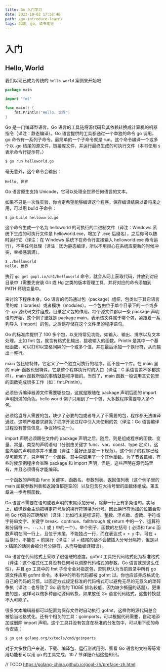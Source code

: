 ```yaml
---
title: Go 入门学习
date: 2023-10-02 17:58:46
path: /go-introduce-learn/
tags: 后端, go, 读书笔记
---
```


# 入门

## Hello, World

我们以现已成为传统的 `hello world` 案例来开始吧

```go
package main

import "fmt"

func main() {
    fmt.Println("Hello, 世界")
}
```

Go 是一门编译型语言，Go 语言的工具链将源代码及其依赖转换成计算机的机器指令（译注：静态编译）。Go 语言提供的工具都通过一个单独的命令 go 调用，go 命令有一系列子命令。最简单的一个子命令就是 run。这个命令编译一个或多个以 .go 结尾的源文件，链接库文件，并运行最终生成的可执行文件（本书使用 `$` 表示命令行提示符。）

```bash
$ go run helloworld.go
```

毫无意外，这个命令会输出：

```
Hello, 世界
```

Go 语言原生支持 Unicode，它可以处理全世界任何语言的文本。

如果不只是一次性实验，你肯定希望能够编译这个程序，保存编译结果以备将来之用，可以用 build 子命令：

```bash
$ go build helloworld.go
```

这个命令生成一个名为 helloworld 的可执行的二进制文件（译注：Windows 系统下生成的可执行文件是 helloworld.exe，增加了 .exe 后缀名），之后你可以随时运行它（译注：在 Windows 系统下在命令行直接输入 helloworld.exe 命令运行），不需任何处理（译注：因为静态编译，所以不用担心在系统库更新的时候冲突，幸福感满满）。

```bash
$ ./helloworld
Hello, 世界
```

执行 `go get gopl.io/ch1/helloworld` 命令，就会从网上获取代码，并放到对应目录中（需要先安装 Git 或 Hg 之类的版本管理工具，并将对应的命令添加到 PATH 环境变量中。

来讨论下程序本身。Go 语言的代码通过包（package）组织，包类似于其它语言里的库（libraries）或者模块（modules）。一个包由位于单个目录下的一个或多个 .go 源代码文件组成，目录定义包的作用。每个源文件都以一条 package 声明语句开始，这个例子里就是 package main，表示该文件属于哪个包，紧跟着一系列导入（import）的包，之后是存储在这个文件里的程序语句。

Go 的标准库提供了 100 多个包，以支持常见功能，如输入、输出、排序以及文本处理。比如 fmt 包，就含有格式化输出、接收输入的函数。Println 是其中一个基础函数，可以打印以空格间隔的一个或多个值，并在最后添加一个换行符，从而输出一整行。

main 包比较特殊。它定义了一个独立可执行的程序，而不是一个库。在 main 里的 main 函数也很特殊，它是整个程序执行时的入口（译注：C 系语言差不多都这样）。main 函数所做的事情就是程序做的。当然了，main 函数一般调用其它包里的函数完成很多工作（如：fmt.Println）。

必须告诉编译器源文件需要哪些包，这就是跟随在 package 声明后面的 import 声明扮演的角色。hello world 例子只用到了一个包，大多数程序需要导入多个包。

必须恰当导入需要的包，缺少了必要的包或者导入了不需要的包，程序都无法编译通过。这项严格要求避免了程序开发过程中引入未使用的包（译注：Go 语言编译过程没有警告信息，争议特性之一）。

import 声明必须跟在文件的 package 声明之后。随后，则是组成程序的函数、变量、常量、类型的声明语句（分别由关键字 func、var、const、type 定义）。这些内容的声明顺序并不重要（译注：最好还是定一下规范）。这个例子的程序已经尽可能短了，只声明了一个函数，其中只调用了一个其他函数。为了节省篇幅，有些时候示例程序会省略 package 和 import 声明，但是，这些声明在源代码里有，并且必须得有才能编译。

一个函数的声明由 func 关键字、函数名、参数列表、返回值列表（这个例子里的 main 函数参数列表和返回值都是空的）以及包含在大括号里的函数体组成。第五章进一步考察函数。

Go 语言不需要在语句或者声明的末尾添加分号，除非一行上有多条语句。实际上，编译器会主动把特定符号后的换行符转换为分号，因此换行符添加的位置会影响 Go 代码的正确解析（译注：比如行末是标识符、整数、浮点数、虚数、字符或字符串文字、关键字 break、continue、fallthrough 或 return 中的一个、运算符和分隔符 `++`、`--`、`)`、`]` 或 `}` 中的一个）。举个例子，函数的左括号 `{` 必须和 func 函数声明在同一行上，且位于末尾，不能独占一行，而在表达式 `x + y` 中，可在 + 后换行，不能在 + 前换行（译注：以 + 结尾的话不会被插入分号分隔符，但是以 x 结尾的话则会被分号分隔符，从而导致编译错误）。

Go 语言在代码格式上采取了很强硬的态度。gofmt 工具把代码格式化为标准格式（译注：这个格式化工具没有任何可以调整代码格式的参数，Go 语言就是这么任性），并且 go 工具中的 fmt 子命令会对指定包，否则默认为当前目录中所有 go 源文件应用 gofmt 命令。本书中的所有代码都被 gofmt 过。你也应该养成格式化自己的代码的习惯。以固定方式规定标准的代码格式可以避免无尽的无意义的琐碎争执（译注：也导致了 Go 语言的 TIOBE 排名较低，因为缺少撕逼的话题）。更重要的是，这样可以做多种自动源码转换，如果放任 Go 语言代码格式，这些转换就不大可能了。

很多文本编辑器都可以配置为保存文件时自动执行 gofmt，这样你的源代码总会被恰当地格式化。还有个相关的工具：goimports，可以根据代码需要，自动地添加或删除 import 声明。这个工具并没有包含在标准的分发包中，可以用下面的命令安装：

```bash
$ go get golang.org/x/tools/cmd/goimports
```

对于大多数用户来说，下载、编译包、运行测试用例、察看 Go 语言的文档等等常用功能都可以用 go 的工具完成。10.7 节详细介绍这些知识。

// TODO https://golang-china.github.io/gopl-zh/preface-zh.html

